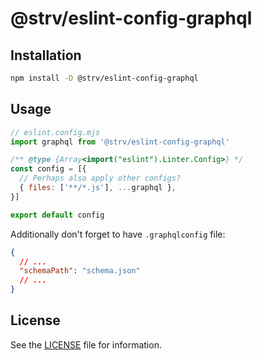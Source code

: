 # @strv/eslint-config-graphql

## Installation

```sh
npm install -D @strv/eslint-config-graphql
```

## Usage

```js
// eslint.config.mjs
import graphql from '@strv/eslint-config-graphql'

/** @type {Array<import("eslint").Linter.Config>} */
const config = [{
  // Perhaps also apply other configs?
  { files: ['**/*.js'], ...graphql },
}]

export default config
```

Additionally don't forget to have `.graphqlconfig` file:

```json
{
  // ...
  "schemaPath": "schema.json"
  // ...
}
```

## License

See the [LICENSE](LICENSE) file for information.
